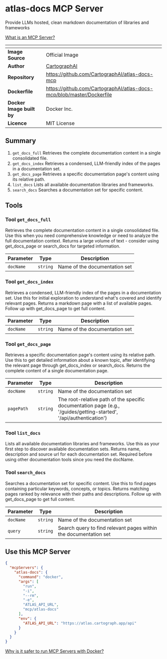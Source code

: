 # atlas-docs MCP Server

Provide LLMs hosted, clean markdown documentation of libraries and frameworks

[What is an MCP Server?](https://www.anthropic.com/news/model-context-protocol)

|<!-- -->|<!-- -->|
|-|-|
**Image Source**|Official Image
|**Author**|[CartographAI](https://github.com/CartographAI)
**Repository**|https://github.com/CartographAI/atlas-docs-mcp
**Dockerfile**|https://github.com/CartographAI/atlas-docs-mcp/blob/master/Dockerfile
**Docker Image built by**|Docker Inc.
**Licence**|MIT License

## Summary
1. `get_docs_full` Retrieves the complete documentation content in a single consolidated file.
1. `get_docs_index` Retrieves a condensed, LLM-friendly index of the pages in a documentation set.
1. `get_docs_page` Retrieves a specific documentation page's content using its relative path.
1. `list_docs` Lists all available documentation libraries and frameworks.
1. `search_docs` Searches a documentation set for specific content.

## Tools

### Tool `get_docs_full`
Retrieves the complete documentation content in a single consolidated file. Use this when you need comprehensive knowledge or need to analyze the full documentation context. Returns a large volume of text - consider using get_docs_page or search_docs for targeted information.

Parameter|Type|Description
-|-|-
`docName`|`string`|Name of the documentation set

### Tool `get_docs_index`
Retrieves a condensed, LLM-friendly index of the pages in a documentation set. Use this for initial exploration to understand what's covered and identify relevant pages. Returns a markdown page with a list of available pages. Follow up with get_docs_page to get full content.

Parameter|Type|Description
-|-|-
`docName`|`string`|Name of the documentation set

### Tool `get_docs_page`
Retrieves a specific documentation page's content using its relative path. Use this to get detailed information about a known topic, after identifying the relevant page through get_docs_index or search_docs. Returns the complete content of a single documentation page.

Parameter|Type|Description
-|-|-
`docName`|`string`|Name of the documentation set
`pagePath`|`string`|The root-relative path of the specific documentation page (e.g., '/guides/getting-started', '/api/authentication')

### Tool `list_docs`
Lists all available documentation libraries and frameworks. Use this as your first step to discover available documentation sets. Returns name, description and source url for each documentation set. Required before using other documentation tools since you need the docName.

### Tool `search_docs`
Searches a documentation set for specific content. Use this to find pages containing particular keywords, concepts, or topics. Returns matching pages ranked by relevance with their paths and descriptions. Follow up with get_docs_page to get full content.

Parameter|Type|Description
-|-|-
`docName`|`string`|Name of the documentation set
`query`|`string`|Search query to find relevant pages within the documentation set

## Use this MCP Server

```json
{
  "mcpServers": {
    "atlas-docs": {
      "command": "docker",
      "args": [
        "run",
        "-i",
        "--rm",
        "-e",
        "ATLAS_API_URL",
        "mcp/atlas-docs"
      ],
      "env": {
        "ATLAS_API_URL": "https://atlas.cartograph.app/api"
      }
    }
  }
}
```

[Why is it safer to run MCP Servers with Docker?](https://www.docker.com/blog/the-model-context-protocol-simplifying-building-ai-apps-with-anthropic-claude-desktop-and-docker/)
